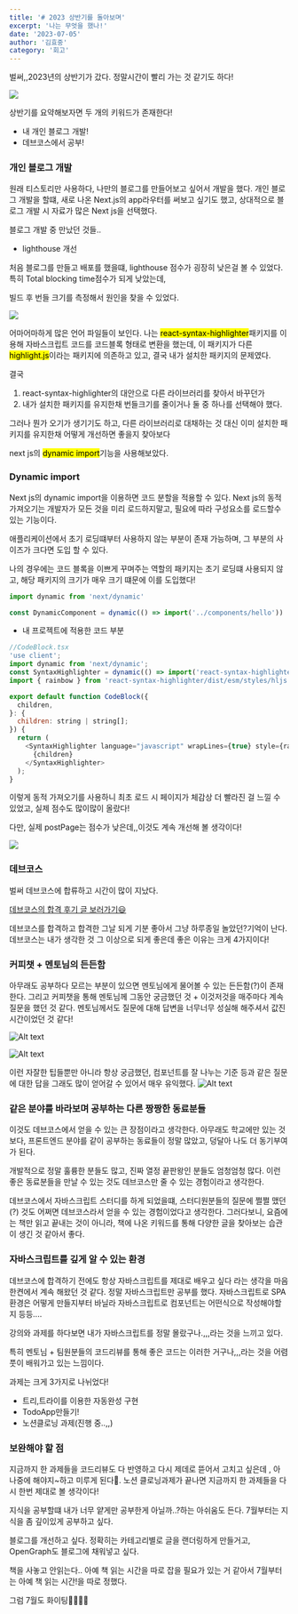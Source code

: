 ```yaml
---
title: '# 2023 상반기를 돌아보며'
excerpt: '나는 무엇을 했나!'
date: '2023-07-05'
author: '김효중'
category: '회고'
---
```


벌써,,2023년의 상반기가 갔다. 정말시간이 빨리 가는 것 같기도 하다!

![](https://encrypted-tbn0.gstatic.com/images?q=tbn:ANd9GcQz0ozkpyV1_StLafJD0f2R8yvd3XNsWi_YhQ&usqp=CAU)

상반기를 요약해보자면 두 개의 키워드가 존재한다!

- 내 개인 블로그 개발!
- 데브코스에서 공부!

### 개인 블로그 개발

원래 티스토리만 사용하다, 나만의 블로그를 만들어보고 싶어서 개발을 했다. 
개인 블로그 개발을 할떄, 새로 나온 Next.js의 app라우터를 써보고 싶기도 했고, 상대적으로 블로그 개발 시 자료가 많은 Next js을 선택했다.

블로그 개발 중 만났던 것들..

- lighthouse 개선

처음 블로그를 만들고 배포를 했을떄, lighthouse 점수가 굉장히 낮은걸 볼 수 있었다. 특히 Total blocking time점수가 되게 낮았는데,

빌드 후 번들 크기를 측정해서 원인을 찾을 수 있었다.

![](/images/postImg/blogbundleSize.png)

어마어마하게 많은 언어 파일들이 보인다. 나는 <mark>react-syntax-highlighter</mark>패키지를 이용해 자바스크립트 코드를 코드블록 형태로 변환을 했는데,
이 패키지가 다른 <mark>highlight.js</mark>이라는 패키지에 의존하고 있고, 결국 내가 설치한 패키지의 문제였다.

결국 

1) react-syntax-highlighter의 대안으로 다른 라이브러리를 찾아서 바꾸던가
2) 내가 설치한 패키지를 유지한채 번들크기를 줄이거나
둘 중 하나를 선택해야 했다.

그러나 뭔가 오기가 생기기도 하고, 다른 라이브러리로 대채하는 것 대신 이미 설치한 패키지를 유지한채 어떻게 개선하면 좋을지 찾아보다

next js의 <mark>dynamic import</mark>기능을 사용해보았다.

### Dynamic import

Next js의 dynamic import을 이용하면 코드 분할을 적용할 수 있다. 
Next js의 동적 가져오기는 개발자가 모든 것을 미리 로드하지말고, 필요에 따라 구성요소를 로드할수 있는 기능이다.

애플리케이션에서 초기 로딩떄부터 사용하지 않는 부분이 존재 가능하며, 그 부분의 사이즈가 크다면 도입 할 수 있다.

나의 경우에는 코드 블록을 이쁘게 꾸며주는 역할의 패키지는 초기 로딩떄 사용되지 않고, 해당 패키지의 크기가 매우 크기 떄문에 이를 도입했다!

```js
import dynamic from 'next/dynamic'

const DynamicComponent = dynamic(() => import('../components/hello'))
```
- 내 프로젝트에 적용한 코드 부분

```js
//CodeBlock.tsx
'use client';
import dynamic from 'next/dynamic';
const SyntaxHighlighter = dynamic(() => import('react-syntax-highlighter'));
import { rainbow } from 'react-syntax-highlighter/dist/esm/styles/hljs';

export default function CodeBlock({
  children,
}: {
  children: string | string[];
}) {
  return (
    <SyntaxHighlighter language="javascript" wrapLines={true} style={rainbow}>
      {children}
    </SyntaxHighlighter>
  );
}

```
이렇게 동적 가져오기를 사용하니 최초 로드 시 페이지가 체감상 더 빨라진 걸 느낄 수 있었고,
실제 점수도 많이많이 올랐다!

다만, 실제 postPage는 점수가 낮은데,,이것도 계속 개선해 볼 생각이다!

![](/images/postImg/lighthouse.png)

### 데브코스

벌써 데브코스에 합류하고 시간이 많이 지났다.

[데브코스의 합격 후기 글 보러가기😃](https://khj0426.tistory.com/240) 

데브코스를 합격하고 합격한 그날 되게 기분 좋아서 그냥 하루종일 놀았던?기억이 난다.
데브코스는 내가 생각한 것 그 이상으로 되게 좋은데 좋은 이유는 크게 4가지이다!

### 커피챗 + 멘토님의 든든함

아무래도 공부하다 모르는 부분이 있으면 멘토님에게 물어볼 수 있는 든든함(?)이 존재한다.
그리고 커피챗을 통해 멘토님께 그동안 궁금했던 것 + 이것저것을 매주마다 계속 질문을 했던 것 같다. 멘토님께서도 질문에 대해 답변을 너무너무 성실해 해주셔서 값진 시간이었던 것 같다!

![Alt text](/images/postImg/QA1.png)

![Alt text](/images/postImg/QA2.png)

이런 자잘한 팁들뿐만 아니라 항상 궁금했던, 컴포넌트를 잘 나누는 기준 등과 같은 질문에 대한 답을 그래도 많이 얻어갈 수 있어서 매우 유익했다.
![Alt text](/images/postImg/QA3.png)

### 같은 분야를 바라보며 공부하는 다른 짱짱한 동료분들

이것도 데브코스에서 얻을 수 있는 큰 장점이라고 생각한다. 아무래도 학교에만 있는 것보다, 프론트엔드 분야를 같이 공부하는 동료들이 정말 많았고, 
덩달아 나도 더 동기부여가 된다. 

개발적으로 정말 훌륭한 분들도 많고, 진짜 열정 끝판왕인 분들도 엄청엄청 많다. 이런 좋은 동료분들을 만날 수 있는 것도 데브코스만 줄 수 있는 경험이라고 생각한다.

데브코스에서 자바스크립트 스터디를 하게 되었을떄, 스터디원분들의 질문에 쩔쩔 맸던(?) 것도 어쩌면 데브코스라서 얻을 수 있는 경험이었다고 생각한다.
그러다보니, 요즘에는 책만 읽고 끝내는 것이 아니라, 책에 나온 키워드를 통해 다양한 글을 찾아보는 습관이 생긴 것 같아서 좋다.


### 자바스크립트를 깊게 알 수 있는 환경

데브코스에 합격하기 전에도 항상 자바스크립트를 제대로 배우고 싶다 라는 생각을 마음 한켠에서 계속 해왔던 것 같다.
정말 자바스크립트만 공부를 했다. 자바스크립트로 SPA환경은 어떻게 만들지부터 바닐라 자바스크립트로 컴포넌트는 어떤식으로 작성해야할지
등등....

강의와 과제를 하다보면 내가 자바스크립트를 정말 몰랐구나.,,,라는 것을 느끼고 있다.

특히 멘토님 + 팀원분들의 코드리뷰를 통해 좋은 코드는 이러한 거구나,,,라는 것을 어렴풋이 배워가고 있는 느낌이다.

과제는 크게 3가지로 나뉘었다!

- 트리,트라이를 이용한 자동완성 구현
- TodoApp만들기!
- 노션클로닝 과제(진행 중..,,)

### 보완해야 할 점

지금까지 한 과제들을 코드리뷰도 다 반영하고 다시 제데로 뜯어서 고치고 싶은데 , 아 나중에 해야지~하고 미루게 된다🤣. 
노션 클로닝과제가 끝나면 지금까지 한 과제들을 다시 한번 제대로 볼 생각이다!  

지식을 공부할떄 내가 너무 얕게만 공부한게 아닐까..?하는 아쉬움도 든다. 
7월부터는 지식을 좀 깊이있게 공부하고 싶다.

블로그를 개선하고 싶다. 정확히는 카테고리별로 글을 랜더링하게 만들거고, OpenGraph도 블로그에 채워넣고 싶다. 

책을 사놓고 안읽는다.. 아예 책 읽는 시간을 따로 잡을 필요가 있는 거 같아서 7월부터는 아예 책 읽는 시간!을 따로 정했다.

그럼 7월도 화이팅💪💪💪💪
